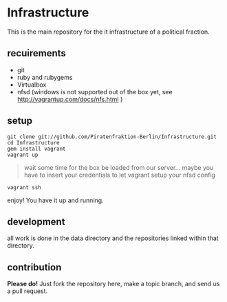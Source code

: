 # Infrastructure

This is the main repository for the it infrastructure of a political fraction.

## recuirements

- git
- ruby and rubygems
- Virtualbox
- nfsd (windows is not supported out of the box yet, see http://vagrantup.com/docs/nfs.html )

## setup

    git clone git://github.com/Piratenfraktion-Berlin/Infrastructure.git
    cd Infrastructure
    gem install vagrant
    vagrant up

> wait some time for the box be loaded from our server...
maybe you have to insert your credentials to let vagrant setup your nfsd config

    vagrant ssh

enjoy! You have it up and running.

## development

all work is done in the data directory and the repositories linked within that directory.

## contribution

__Please do!__ Just fork the repository here, make a topic branch, and send us a pull request.

